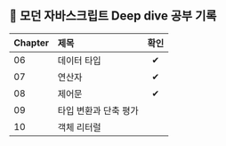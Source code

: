 ## 🧩 모던 자바스크립트 Deep dive 공부 기록

| Chapter | 제목 | 확인 |
|:------|:------|:------:|
| 06 | 데이터 타입| ✔ |
| 07 | 연산자 | ✔ |
| 08 | 제어문 | ✔ |
| 09 | 타입 변환과 단축 평가 |  |
| 10 | 객체 리터럴 | |
